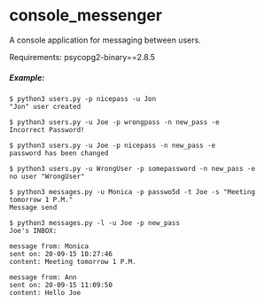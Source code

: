 # console_messenger
A console application for messaging between users.

Requirements: 
psycopg2-binary==2.8.5

##### Example:
```plaintext
$ python3 users.py -p nicepass -u Jon  
"Jon" user created

$ python3 users.py -u Joe -p wrongpass -n new_pass -e
Incorrect Password!

$ python3 users.py -u Joe -p nicepass -n new_pass -e
password has been changed

$ python3 users.py -u WrongUser -p somepassword -n new_pass -e
no user "WrongUser"

$ python3 messages.py -u Monica -p passwo5d -t Joe -s "Meeting tomorrow 1 P.M."
Message send

$ python3 messages.py -l -u Joe -p new_pass
Joe's INBOX:

message from: Monica
sent on: 20-09-15 10:27:46
content: Meeting tomorrow 1 P.M.

message from: Ann
sent on: 20-09-15 11:09:50
content: Hello Joe
```

